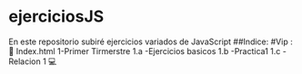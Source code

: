 # ejerciciosJS
En este repositorio subiré ejercicios variados de JavaScript
##Indice:
#Vip :🥇 Index.html
1-Primer Tirmerstre
  1.a -Ejercicios basicos
  1.b -Practica1
  1.c -Relacion 1 💻
